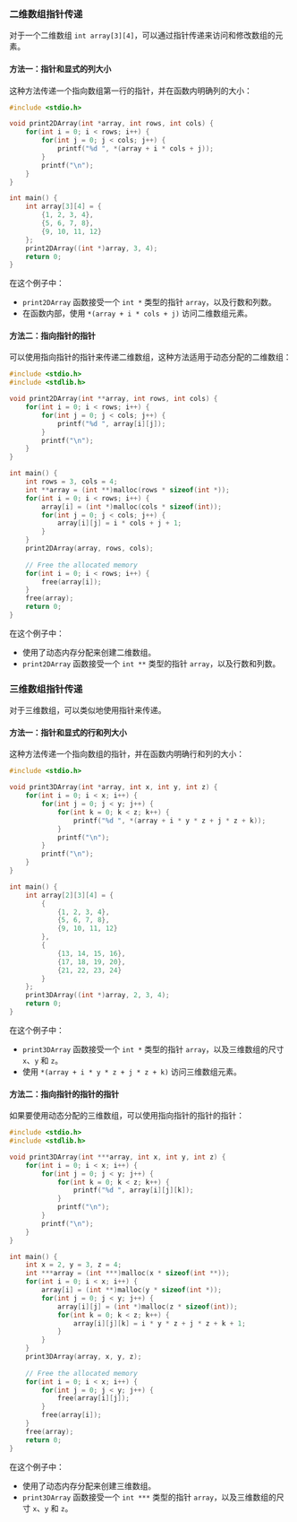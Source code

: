 ### 二维数组指针传递

对于一个二维数组 `int array[3][4]`，可以通过指针传递来访问和修改数组的元素。

#### 方法一：指针和显式的列大小

这种方法传递一个指向数组第一行的指针，并在函数内明确列的大小：

```c
#include <stdio.h>

void print2DArray(int *array, int rows, int cols) {
    for(int i = 0; i < rows; i++) {
        for(int j = 0; j < cols; j++) {
            printf("%d ", *(array + i * cols + j));
        }
        printf("\n");
    }
}

int main() {
    int array[3][4] = {
        {1, 2, 3, 4},
        {5, 6, 7, 8},
        {9, 10, 11, 12}
    };
    print2DArray((int *)array, 3, 4);
    return 0;
}
```

在这个例子中：
- `print2DArray` 函数接受一个 `int *` 类型的指针 `array`，以及行数和列数。
- 在函数内部，使用 `*(array + i * cols + j)` 访问二维数组元素。

#### 方法二：指向指针的指针

可以使用指向指针的指针来传递二维数组，这种方法适用于动态分配的二维数组：

```c
#include <stdio.h>
#include <stdlib.h>

void print2DArray(int **array, int rows, int cols) {
    for(int i = 0; i < rows; i++) {
        for(int j = 0; j < cols; j++) {
            printf("%d ", array[i][j]);
        }
        printf("\n");
    }
}

int main() {
    int rows = 3, cols = 4;
    int **array = (int **)malloc(rows * sizeof(int *));
    for(int i = 0; i < rows; i++) {
        array[i] = (int *)malloc(cols * sizeof(int));
        for(int j = 0; j < cols; j++) {
            array[i][j] = i * cols + j + 1;
        }
    }
    print2DArray(array, rows, cols);
    
    // Free the allocated memory
    for(int i = 0; i < rows; i++) {
        free(array[i]);
    }
    free(array);
    return 0;
}
```

在这个例子中：
- 使用了动态内存分配来创建二维数组。
- `print2DArray` 函数接受一个 `int **` 类型的指针 `array`，以及行数和列数。

### 三维数组指针传递

对于三维数组，可以类似地使用指针来传递。

#### 方法一：指针和显式的行和列大小

这种方法传递一个指向数组的指针，并在函数内明确行和列的大小：

```c
#include <stdio.h>

void print3DArray(int *array, int x, int y, int z) {
    for(int i = 0; i < x; i++) {
        for(int j = 0; j < y; j++) {
            for(int k = 0; k < z; k++) {
                printf("%d ", *(array + i * y * z + j * z + k));
            }
            printf("\n");
        }
        printf("\n");
    }
}

int main() {
    int array[2][3][4] = {
        {
            {1, 2, 3, 4},
            {5, 6, 7, 8},
            {9, 10, 11, 12}
        },
        {
            {13, 14, 15, 16},
            {17, 18, 19, 20},
            {21, 22, 23, 24}
        }
    };
    print3DArray((int *)array, 2, 3, 4);
    return 0;
}
```

在这个例子中：
- `print3DArray` 函数接受一个 `int *` 类型的指针 `array`，以及三维数组的尺寸 `x`、`y` 和 `z`。
- 使用 `*(array + i * y * z + j * z + k)` 访问三维数组元素。

#### 方法二：指向指针的指针的指针

如果要使用动态分配的三维数组，可以使用指向指针的指针的指针：

```c
#include <stdio.h>
#include <stdlib.h>

void print3DArray(int ***array, int x, int y, int z) {
    for(int i = 0; i < x; i++) {
        for(int j = 0; j < y; j++) {
            for(int k = 0; k < z; k++) {
                printf("%d ", array[i][j][k]);
            }
            printf("\n");
        }
        printf("\n");
    }
}

int main() {
    int x = 2, y = 3, z = 4;
    int ***array = (int ***)malloc(x * sizeof(int **));
    for(int i = 0; i < x; i++) {
        array[i] = (int **)malloc(y * sizeof(int *));
        for(int j = 0; j < y; j++) {
            array[i][j] = (int *)malloc(z * sizeof(int));
            for(int k = 0; k < z; k++) {
                array[i][j][k] = i * y * z + j * z + k + 1;
            }
        }
    }
    print3DArray(array, x, y, z);
    
    // Free the allocated memory
    for(int i = 0; i < x; i++) {
        for(int j = 0; j < y; j++) {
            free(array[i][j]);
        }
        free(array[i]);
    }
    free(array);
    return 0;
}
```

在这个例子中：
- 使用了动态内存分配来创建三维数组。
- `print3DArray` 函数接受一个 `int ***` 类型的指针 `array`，以及三维数组的尺寸 `x`、`y` 和 `z`。